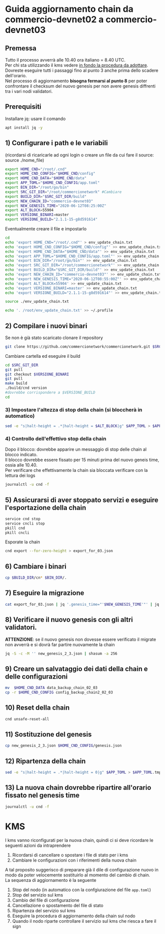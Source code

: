 # Guida aggiornamento chain da commercio-devnet02 a commercio-devnet03

## Premessa

Tutto il processo avverrà alle 10.40 ora italiano = 8.40 UTC.     
Per chi sta utilizzando il kms vedere [in fondo la procedura da adottare](#kms).      
Dovreste eseguire tutti i passaggi fino al punto 3 anche prima dello scadere dell'orario.    
Nel processo di aggiornamento **bisogna fermarsi al punto 8** per poter confrontare il checksum del nuovo genesis per non avere genesis diffrenti tra i vari nodi validatori.    

## Prerequisiti

Installare jq: usare il comando 

```bash
apt install jq -y
```

## 1) Configurare i path e le variabili 

(ricordarsi di ricaricarle ad ogni login o creare un file da cui fare il source: source ./nome_file)

```bash
export HOME_CND="/root/.cnd"
export HOME_CND_CONFIG="$HOME_CND/config"
export HOME_CND_DATA="$HOME_CND/data"
export APP_TOML="$HOME_CND_CONFIG/app.toml"
export BIN_DIR="/root/go/bin"
export SRC_GIT_DIR="/root/commercionetwork" #Cambiare
export BUILD_DIR="$SRC_GIT_DIR/build"
export NEW_CHAIN_ID="commercio-devnet03"
export NEW_GENESIS_TIME="2020-06-12T08:25:00Z"
export ALT_BLOCK=55904
export VERSIONE_BINARI=master
export VERSIONE_BUILD="2.1.1-15-g8d591614"
```

Eventualmente creare il file e impostarlo 

```bash
cd
echo 'export HOME_CND="/root/.cnd"' > env_update_chain.txt
echo 'export HOME_CND_CONFIG="$HOME_CND/config"' >> env_update_chain.txt
echo 'export HOME_CND_DATA="$HOME_CND/data"' >> env_update_chain.txt
echo 'export APP_TOML="$HOME_CND_CONFIG/app.toml"' >> env_update_chain.txt
echo 'export BIN_DIR="/root/go/bin"' >> env_update_chain.txt
echo 'export SRC_GIT_DIR="/root/commercionetwork"' >> env_update_chain.txt
echo 'export BUILD_DIR="$SRC_GIT_DIR/build"' >> env_update_chain.txt
echo 'export NEW_CHAIN_ID="commercio-devnet03"' >> env_update_chain.txt
echo 'export NEW_GENESIS_TIME="2020-06-12T08:55:00Z"' >> env_update_chain.txt
echo 'export ALT_BLOCK=55904' >> env_update_chain.txt
echo 'export VERSIONE_BINARI=master' >> env_update_chain.txt
echo 'export VERSIONE_BUILD="2.1.1-15-g8d591614"' >> env_update_chain.txt

source ./env_update_chain.txt

echo '. /root/env_update_chain.txt' >> ~/.profile

```



## 2) Compilare i nuovi binari

Se non è già stato scaricato clonare il repository

```bash
git clone https://github.com/commercionetwork/commercionetwork.git $SRC_GIT_DIR
```

Cambiare cartella ed eseguire il build

```bash
cd $SRC_GIT_DIR
git pull
git checkout $VERSIONE_BINARI
git pull
make build
./build/cnd version
#dovrebbe corrispondere a $VERSIONE_BUILD
cd
```

### 3) Impostare l'altezza di stop della chain (si bloccherà in automatico)

```bash
sed -e "s|halt-height = .*|halt-height = $ALT_BLOCK|g" $APP_TOML > $APP_TOML.tmp; mv $APP_TOML.tmp $APP_TOML; service cnd stop; service cnd start
```


### 4) Controllo dell'effettivo stop della chain 

Dopo il blocco: dovrebbe apparire un messaggio di stop delle chain al blocco indicato.     
Il blocco dovrebbe essere fissato per 15 minuti prima del nuovo geneis time, ossia alle 10.40.    
Per verificare che effettivamente la chain sia bloccata verificare con la lettura dei logs    

```bash
journalctl -u cnd -f
```

## 5) Assicurarsi di aver stoppato servizi e eseguire l'esportazione della chain

```bash
service cnd stop
service cncli stop
pkill cnd
pkill cncli
```

Esporate la chain

```bash
cnd export --for-zero-height > export_for_03.json
```


## 6) Cambiare i binari

```bash
cp $BUILD_DIR/cn* $BIN_DIR/.
```

## 7) Eseguire la migrazione

```bash
cat export_for_03.json | jq '.genesis_time="'$NEW_GENESIS_TIME'"' | jq '.chain_id="'$NEW_CHAIN_ID'"' > new_genesis_2_3.json
```

## 8) Verificare il nuovo genesis con gli altri validatori. 

**ATTENZIONE**: se il nuovo genesis non dovesse essere verificato il migrate non avverrà e si dovrà far partire nuovamente la chain

```bash
jq -S -c -M '' new_genesis_2_3.json | shasum -a 256
```

## 9) Creare un salvataggio dei dati della chain e delle configurazioni

```bash
mv  $HOME_CND_DATA data_backup_chain_02_03
cp -r $HOME_CND_CONFIG config_backup_chain2_02_03
```

## 10) Reset della chain

```bash
cnd unsafe-reset-all
```

## 11) Sostituzione del genesis

```bash
cp new_genesis_2_3.json $HOME_CND_CONFIG/genesis.json
```

## 12) Ripartenza della chain

```bash
sed -e "s|halt-height = .*|halt-height = 0|g" $APP_TOML > $APP_TOML.tmp; mv $APP_TOML.tmp $APP_TOML; service cnd start
```

## 13) La nuova chain dovrebbe ripartire all'orario fissato nel genesis time 

```bash
journalctl -u cnd -f
```


# KMS

I kms vanno riconfigurati per la nuova chain, quindi ci si deve ricordare le seguenti azioni da intraprendere

1. Ricordarsi di cancellare o spostare i file di stato per i kms
2. Cambiare le configurazioni con i riferimenti della nuova chain

A tal proposito suggerisco di preparare già il dile di configurazione nuovo in modo da poter velocemente sostituirlo al momento del cambio di chain.      
La sequenza di aggiornamento è la seguente

1. Stop del nodo (in automatico con la confgiurazione del file `app.toml`)
2. Stop del servizio sul kms
3. Cambio del file di configurazione
4. Cancellazione o spostamento del file di stato
5. Ripartenza del servizio sul kms
6. Eseguire la procedura di aggiornamento della chain sul nodo
7. Quando il nodo riparte controllare il servizio sul kms che riesca a fare il sign

